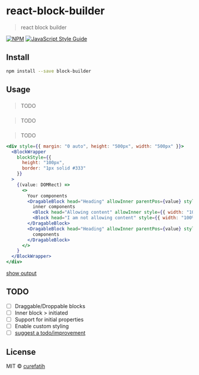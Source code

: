 # react-block-builder

> react block builder

[![NPM](https://img.shields.io/npm/v/react-block-builder.svg)](https://www.npmjs.com/package/react-block-builder) [![JavaScript Style Guide](https://img.shields.io/badge/code_style-standard-brightgreen.svg)](https://standardjs.com)

## Install

``` bash
npm install --save block-builder
```

## Usage

### <BlockWrapper />
> TODO
### <DragableBlock />
> TODO

### <Block />
> TODO


``` jsx
<div style={{ margin: "0 auto", height: "500px", width: "500px" }}>
  <BlockWrapper
    blockStyle={{
      height: "100px",
      border: "1px solid #333"
    }}
  >
    {(value: DOMRect) =>
      <>
        Your components
        <DragableBlock head="Heading" allowInner parentPos={value} style={{ width: 300 }}>
          inner components
          <Block head="Allowing content" allowInner style={{ width: "100%" }}>components</Block>
          <Block head="I am not allowing content" style={{ width: "100%" }}>components</Block>
        </DragableBlock>
        <DragableBlock head="Heading" allowInner parentPos={value} style={{ width: 300 }}>
          components
        </DragableBlock>
      </>
    }
  </BlockWrapper>
</div>
```

[show output](https://www.fatihcure.com/react-block-builder/)

## TODO

* [ ] Draggable/Droppable blocks
* [ ] Inner block > initiated
* [ ] Support for initial properties
* [ ] Enable custom styling
* [ ] [suggest a todo/improvement](https://github.com/curefatih/react-block-builder/issues/new)

## License

MIT © [curefatih](https://github.com/curefatih)
